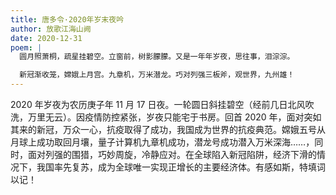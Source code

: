 ```yaml
---
title: 唐多令·2020年岁末夜吟
author: 放歌江海山阙
date: 2020-12-31
poem: |
  圆月照萧桐，疏星挂碧空。立窗前，树影朦朦。又是一年年岁夜，思往事，泪淙淙。

  新冠渐收笼，嫦娥上月宫。九章机，万米潜龙。巧对列强三板斧，观世界，九州雄！
---
```


2020 年岁夜为农历庚子年 11 月 17 日夜。一轮圆日斜挂碧空（经前几日北风吹洗，万里无云）。因疫情防控紧张，岁夜只能宅于书房。回首 2020 年，面对突如其来的新冠，万众一心，抗疫取得了成功，我国成为世界的抗疫典范。嫦娥五号从月球上成功取回月壤，量子计算机九章机成功，潜龙号成功潜入万米深海……，同时，面对列强的围猎，巧妙周旋，冷静应对。在全球陷入新冠陷阱，经济下滑的情况下，我国率先复苏，成为全球唯一实现正增长的主要经济体。有感如斯，特填词以记！
